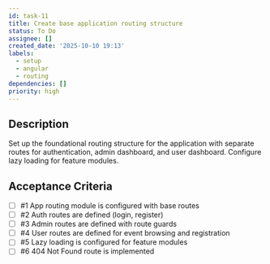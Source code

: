 ```yaml
---
id: task-11
title: Create base application routing structure
status: To Do
assignee: []
created_date: '2025-10-10 19:13'
labels:
  - setup
  - angular
  - routing
dependencies: []
priority: high
---
```


## Description

<!-- SECTION:DESCRIPTION:BEGIN -->
Set up the foundational routing structure for the application with separate routes for authentication, admin dashboard, and user dashboard. Configure lazy loading for feature modules.
<!-- SECTION:DESCRIPTION:END -->

## Acceptance Criteria
<!-- AC:BEGIN -->
- [ ] #1 App routing module is configured with base routes
- [ ] #2 Auth routes are defined (login, register)
- [ ] #3 Admin routes are defined with route guards
- [ ] #4 User routes are defined for event browsing and registration
- [ ] #5 Lazy loading is configured for feature modules
- [ ] #6 404 Not Found route is implemented
<!-- AC:END -->
